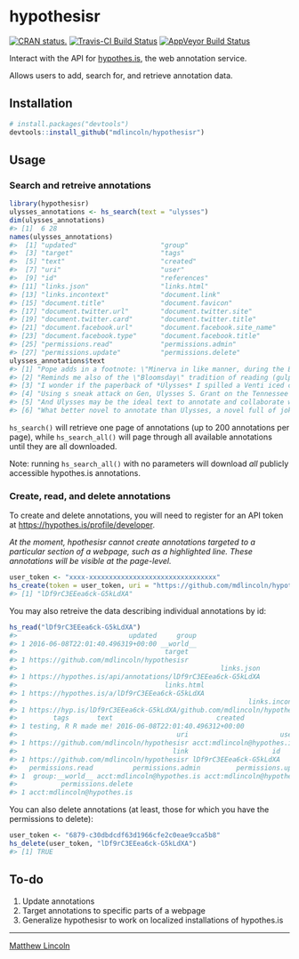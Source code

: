 hypothesisr
===========

[![CRAN status.](http://www.r-pkg.org/badges/version/hypothesisr)](http://www.r-pkg.org/pkg/hypothesisr)
[![Travis-CI Build Status](https://travis-ci.org/mdlincoln/hypothesisr.svg?branch=master)](https://travis-ci.org/mdlincoln/hypothesisr)
[![AppVeyor Build Status](https://ci.appveyor.com/api/projects/status/github/mdlincoln/hypothesisr?branch=master&svg=true)](https://ci.appveyor.com/project/mdlincoln/hypothesisr)

Interact with the API for [hypothes.is](https://hypothes.is/), the web annotation service.

Allows users to add, search for, and retrieve annotation data.


## Installation

```r
# install.packages("devtools")
devtools::install_github("mdlincoln/hypothesisr")
```

## Usage

### Search and retreive annotations

``` r
library(hypothesisr)
ulysses_annotations <- hs_search(text = "ulysses")
dim(ulysses_annotations)
#> [1]  6 28
names(ulysses_annotations)
#>  [1] "updated"                     "group"                      
#>  [3] "target"                      "tags"                       
#>  [5] "text"                        "created"                    
#>  [7] "uri"                         "user"                       
#>  [9] "id"                          "references"                 
#> [11] "links.json"                  "links.html"                 
#> [13] "links.incontext"             "document.link"              
#> [15] "document.title"              "document.favicon"           
#> [17] "document.twitter.url"        "document.twitter.site"      
#> [19] "document.twitter.card"       "document.twitter.title"     
#> [21] "document.facebook.url"       "document.facebook.site_name"
#> [23] "document.facebook.type"      "document.facebook.title"    
#> [25] "permissions.read"            "permissions.admin"          
#> [27] "permissions.update"          "permissions.delete"
ulysses_annotations$text
#> [1] "Pope adds in a footnote: \"Minerva in like manner, during the Battle of Ulysses with the Suitors in Odyss. perches on a beam of the roof to behold it.\"\n\nSource: \n\nPope, Alexander, and Adolphus William Ward. The Poetical Works of Alexander Pope. London: Macmillan, 1907. Print."
#> [2] "Reminds me also of the \"Bloomsday\" tradition of reading (gulp) Joyce's *Ulysses* aloud on the calendar day associated with the fictional events of the novel."                                                                                                                          
#> [3] "I wonder if the paperback of *Ulysses* I spilled a Venti iced coffee on in 2009 will make it into one of these displays some day. Probably not, but a girl can dream, right?"                                                                                                             
#> [4] "Using s sneak attack on Gen, Ulysses S. Grant on the Tennessee river ending in 13,000 people killed and injured on the union, and 10,000 confederates. Knowing that the Union can not take many more loses like this, and something new had to be done. "                                 
#> [5] "And Ulysses may be the ideal text to annotate and collaborate with, as Joyce's work itself  "                                                                                                                                                                                             
#> [6] "What better novel to annotate than Ulysses, a novel full of jokes, references, and puzzles? "
```

`hs_search()` will retrieve one page of annotations (up to 200 annotations per page), while `hs_search_all()` will page through all available annotations until they are all downloaded.

Note: running `hs_search_all()` with no parameters will download _all_ publicly accessible hypothes.is annotations.

### Create, read, and delete annotations

To create and delete annotations, you will need to register for an API token at <https://hypothes.is/profile/developer>.

_At the moment, hpothesisr cannot create annotations targeted to a particular section of a webpage, such as a highlighted line. These annotations will be visible at the page-level._

``` r
user_token <- "xxxx-xxxxxxxxxxxxxxxxxxxxxxxxxxxxxxxx"
hs_create(token = user_token, uri = "https://github.com/mdlincoln/hypothesisr", user = "acct:mdlincoln@hypothes.is", tags = c("testing", "R"), text = "R made me!")
#> [1] "lDf9rC3EEea6ck-G5kLdXA"
```

You may also retreive the data describing individual annotations by id:

``` r
hs_read("lDf9rC3EEea6ck-G5kLdXA")
#>                            updated     group
#> 1 2016-06-08T22:01:40.496319+00:00 __world__
#>                                     target
#> 1 https://github.com/mdlincoln/hypothesisr
#>                                                   links.json
#> 1 https://hypothes.is/api/annotations/lDf9rC3EEea6ck-G5kLdXA
#>                                     links.html
#> 1 https://hypothes.is/a/lDf9rC3EEea6ck-G5kLdXA
#>                                                          links.incontext
#> 1 https://hyp.is/lDf9rC3EEea6ck-G5kLdXA/github.com/mdlincoln/hypothesisr
#>         tags       text                          created
#> 1 testing, R R made me! 2016-06-08T22:01:40.496312+00:00
#>                                        uri                       user
#> 1 https://github.com/mdlincoln/hypothesisr acct:mdlincoln@hypothes.is
#>                                       link                     id
#> 1 https://github.com/mdlincoln/hypothesisr lDf9rC3EEea6ck-G5kLdXA
#>   permissions.read          permissions.admin         permissions.update
#> 1  group:__world__ acct:mdlincoln@hypothes.is acct:mdlincoln@hypothes.is
#>           permissions.delete
#> 1 acct:mdlincoln@hypothes.is
```

You can also delete annotations (at least, those for which you have the permissions to delete):

``` r
user_token <- "6879-c30dbdcdf63d1966cfe2c0eae9cca5b8"
hs_delete(user_token, "lDf9rC3EEea6ck-G5kLdXA")
#> [1] TRUE
```

## To-do

1. Update annotations
2. Target annotations to specific parts of a webpage
3. Generalize hypothesisr to work on localized installations of hypothes.is

---
[Matthew Lincoln](http://matthewlincoln.net)
